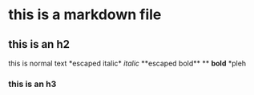 # this is a markdown file
## this is an h2
this is normal text \*escaped italic* *italic* \*\*escaped bold** ** **bold**  *pleh
### this is an h3
